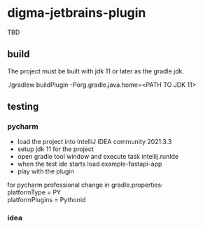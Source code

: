 # digma-jetbrains-plugin

TBD


## build
The project must be built with jdk 11 or later as the gradle jdk.

./gradlew buildPlugin -Porg.gradle.java.home=<PATH TO JDK 11>

## testing

### pycharm

- load the project into IntelliJ IDEA community 2021.3.3</br>
- setup jdk 11 for the project</br>
- open gradle tool window and execute task intellij.runIde</br>
- when the test ide starts load example-fastapi-app</br>
- play with the plugin</br>

for pycharm professional change in gradle.properties:</br>
platformType = PY</br>
platformPlugins = Pythonid</br>

### idea



<!-- Plugin description -->
[//]: # (satisfy gradle build with plugin description)
<!-- Plugin description end -->

  
[template]: https://github.com/JetBrains/intellij-platform-plugin-template
